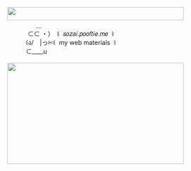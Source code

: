 <img width="400" height="30" src="https://middlepot.com/img/lacey.png">\
　　　　‌ ‌ ＿\
　　　‌ ⊂⊂ ・）　꒰ ‌ 𝑠𝑜𝑧𝑎𝑖.𝑝𝑜𝑜𝑓𝑡𝑖𝑒.𝑚𝑒 ‌ ꒱\
　　　꒰ა/　|っ✄꒰ ‌ my web materials ‌ ꒱\
　　　⊂____u\
  \
<img width="400" height="230" src="https://middlepot.com/img/materials.jpg">
